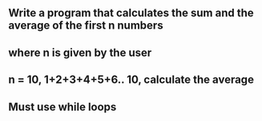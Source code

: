 ## Write a program that calculates the sum and the average of the first n numbers
## where n is given by the user
##  n = 10,  1+2+3+4+5+6.. 10, calculate the average
## Must use while loops
